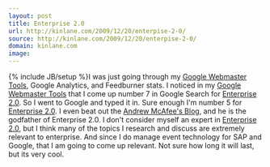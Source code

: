 ```yaml
---
layout: post
title: Enterprise 2.0
url: http://kinlane.com/2009/12/20/enterpise-2-0/
source: http://kinlane.com/2009/12/20/enterpise-2-0/
domain: kinlane.com
image: 
---
```

{% include JB/setup %}I was just going through my <a href="https://www.google.com/webmasters/tools/">Google Webmaster Tools</a>, Google Analytics, and Feedburner stats. I noticed in my <a href="https://www.google.com/webmasters/tools/">Google Webmaster Tools</a> that I come up number 7 in Google Search for <a href="http://www.kinlane.com/?cat=221">Enterprise 2.0</a>. So I went to Google and typed it in. Sure enough I'm number 5 for <a href="http://www.kinlane.com/?cat=221">Enterprise 2.0</a>. I even beat out the <a href="http://andrewmcafee.org/blog/">Andrew McAfee's Blog</a>, and he is the godfather of Enterprise 2.0. I don't consider myself an expert in <a href="http://andrewmcafee.org/blog/">Enterprise 2.0</a>, but I think many of the topics I research and discuss are extremely relevant to enterprise. And since I do manage event technology for SAP and Google, that I am going to come up relevant. Not sure how long it will last, but its very cool.